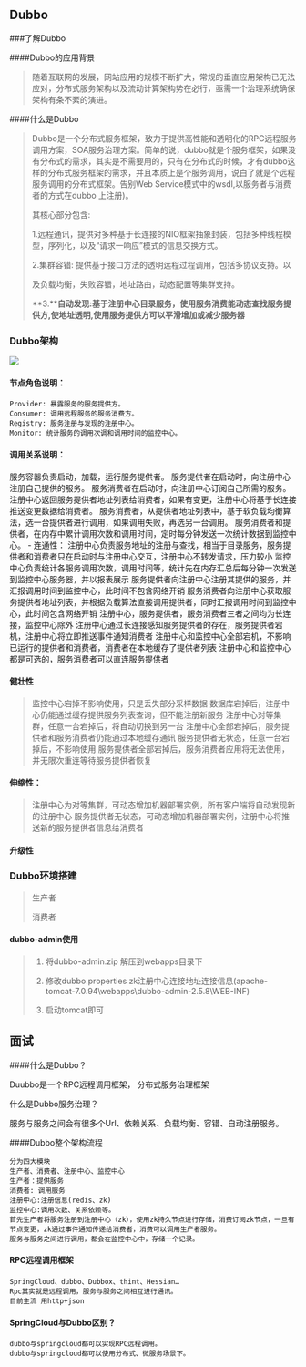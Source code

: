 ## Dubbo

###了解Dubbo

####Dubbo的应用背景

>随着互联网的发展，网站应用的规模不断扩大，常规的垂直应用架构已无法应对，分布式服务架构以及流动计算架构势在必行，亟需一个治理系统确保架构有条不紊的演进。 

####什么是Dubbo

>Dubbo是一个分布式服务框架，致力于提供高性能和透明化的RPC远程服务调用方案，SOA服务治理方案。简单的说，dubbo就是个服务框架，如果没有分布式的需求，其实是不需要用的，只有在分布式的时候，才有dubbo这样的分布式服务框架的需求，并且本质上是个服务调用，说白了就是个远程服务调用的分布式框架。告别Web Service模式中的wsdl,以服务者与消费者的方式在dubbo 上注册)。
>
>其核心部分包含:
>
>1.远程通讯，提供对多种基于长连接的NIO框架抽象封装，包括多种线程模型，序列化，以及“请求一响应”模式的信息交换方式。
>
>2.集群容错: 提供基于接口方法的透明远程过程调用，包括多协议支持。以
>
>及负载均衡，失败容错，地址路由，动态配置等集群支持。
>
>**3.****自动发现:基于注册中心目录服务，使用服务消费能动态查找服务提供方,使地址透明,使用服务提供方可以平滑增加或减少服务器**

### Dubbo架构

![](https://img-blog.csdn.net/20180902123447214?watermark/2/text/aHR0cHM6Ly9ibG9nLmNzZG4ubmV0L2Jhb3l1X0c=/font/5a6L5L2T/fontsize/400/fill/I0JBQkFCMA==/dissolve/70)

#### 节点角色说明：

```
Provider: 暴露服务的服务提供方。 
Consumer: 调用远程服务的服务消费方。 
Registry: 服务注册与发现的注册中心。 
Monitor: 统计服务的调用次调和调用时间的监控中心。
```

#### 调用关系说明：

服务容器负责启动，加载，运行服务提供者。 
 服务提供者在启动时，向注册中心注册自己提供的服务。 
 服务消费者在启动时，向注册中心订阅自己所需的服务。 
 注册中心返回服务提供者地址列表给消费者，如果有变更，注册中心将基于长连接推送变更数据给消费者。 
 服务消费者，从提供者地址列表中，基于软负载均衡算法，选一台提供者进行调用，如果调用失败，再选另一台调用。 
 服务消费者和提供者，在内存中累计调用次数和调用时间，定时每分钟发送一次统计数据到监控中心。 
 \- 连通性： 
 注册中心负责服务地址的注册与查找，相当于目录服务，服务提供者和消费者只在启动时与注册中心交互，注册中心不转发请求，压力较小 
 监控中心负责统计各服务调用次数，调用时间等，统计先在内存汇总后每分钟一次发送到监控中心服务器，并以报表展示 
 服务提供者向注册中心注册其提供的服务，并汇报调用时间到监控中心，此时间不包含网络开销 
 服务消费者向注册中心获取服务提供者地址列表，并根据负载算法直接调用提供者，同时汇报调用时间到监控中心，此时间包含网络开销 
 注册中心，服务提供者，服务消费者三者之间均为长连接，监控中心除外 
 注册中心通过长连接感知服务提供者的存在，服务提供者宕机，注册中心将立即推送事件通知消费者 
 注册中心和监控中心全部宕机，不影响已运行的提供者和消费者，消费者在本地缓存了提供者列表 
 注册中心和监控中心都是可选的，服务消费者可以直连服务提供者

#### 健壮性

>监控中心宕掉不影响使用，只是丢失部分采样数据 
> 数据库宕掉后，注册中心仍能通过缓存提供服务列表查询，但不能注册新服务 
> 注册中心对等集群，任意一台宕掉后，将自动切换到另一台 
> 注册中心全部宕掉后，服务提供者和服务消费者仍能通过本地缓存通讯 
> 服务提供者无状态，任意一台宕掉后，不影响使用 
> 服务提供者全部宕掉后，服务消费者应用将无法使用，并无限次重连等待服务提供者恢复

#### 伸缩性：

>注册中心为对等集群，可动态增加机器部署实例，所有客户端将自动发现新的注册中心 
> 服务提供者无状态，可动态增加机器部署实例，注册中心将推送新的服务提供者信息给消费者

#### 升级性

### Dubbo环境搭建

>生产者
>
>消费者

#### dubbo-admin使用

>1. 将dubbo-admin.zip 解压到webapps目录下
>
>2. 修改dubbo.properties zk注册中心连接地址连接信息(apache-tomcat-7.0.94\webapps\dubbo-admin-2.5.8\WEB-INF)
>
>3. 启动tomcat即可

## 面试

####什么是Dubbo？

Duubbo是一个RPC远程调用框架， 分布式服务治理框架

什么是Dubbo服务治理？

服务与服务之间会有很多个Url、依赖关系、负载均衡、容错、自动注册服务。

####Dubbo整个架构流程

```
分为四大模块
生产者、消费者、注册中心、监控中心
生产者：提供服务
消费者: 调用服务
注册中心:注册信息(redis、zk)
监控中心:调用次数、关系依赖等。
首先生产者将服务注册到注册中心（zk），使用zk持久节点进行存储，消费订阅zk节点，一旦有节点变更，zk通过事件通知传递给消费者，消费可以调用生产者服务。
服务与服务之间进行调用，都会在监控中心中，存储一个记录。

```

#### RPC远程调用框架

```
SpringCloud、dubbo、Dubbox、thint、Hessian…
Rpc其实就是远程调用，服务与服务之间相互进行通讯。
目前主流 用http+json
```

#### SpringCloud与Dubbo区别？

```
dubbo与springcloud都可以实现RPC远程调用。
dubbo与springcloud都可以使用分布式、微服务场景下。
```

